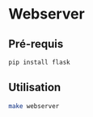 # Webserver

## Pré-requis

```bash
pip install flask
```

## Utilisation

```bash
make webserver
```